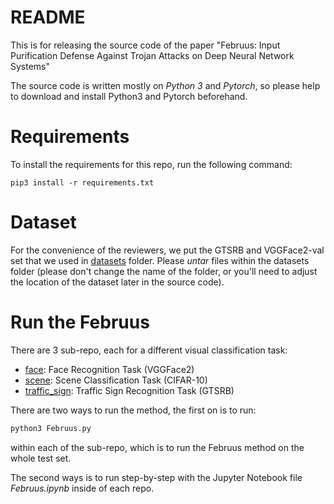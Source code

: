 # README 

This is for releasing the source code of the paper "Februus: Input Purification Defense Against Trojan Attacks on Deep Neural Network Systems" 

The source code is written mostly on *Python 3* and *Pytorch*, so please help to download and install Python3 and Pytorch beforehand.


# Requirements

To install the requirements for this repo, run the following command: 

```
pip3 install -r requirements.txt
```


# Dataset

For the convenience of the reviewers, we put the GTSRB and VGGFace2-val set that we used in [datasets](./datasets) folder. 
Please *untar* files within the datasets folder (please don't change the name of the folder, or you'll need to adjust the location of the dataset later in the source code).

# Run the Februus

There are 3 sub-repo, each for a different visual classification task:
- [face](./face): Face Recognition Task (VGGFace2)
- [scene](./scene): Scene Classification Task (CIFAR-10)
- [traffic_sign](./traffic_sign): Traffic Sign Recognition Task (GTSRB)

There are two ways to run the method, the first on is to run: 

```python
python3 Februus.py
```

within each of the sub-repo, which is to run the Februus method on the whole test set.

The second ways is to run step-by-step with the Jupyter Notebook file *Februus.ipynb* inside of each repo. 

